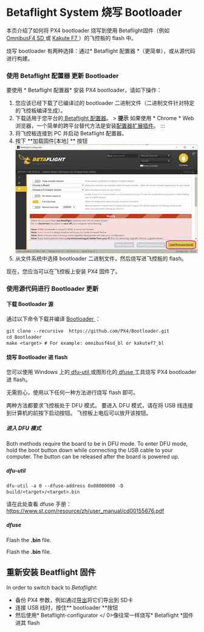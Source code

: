 # Betaflight System 烧写 Bootloader

本页介绍了如何将 PX4 bootloader 烧写到使用 Betaflight固件（例如[ OmnibusF4 SD ](../flight_controller/omnibus_f4_sd.md) 或 [ Kakute F7 ](../flight_controller/kakutef7.md)）的飞控板的 flash 中。

烧写 bootloader 有两种选择：通过* Betaflight 配置器 *（更简单），或从源代码进行构建。

<span id="betaflight_configurator"></span>

### 使用 Betaflight 配置器 更新 Bootloader

要使用 * Betaflight 配置器* 安装 PX4 bootloader，请如下操作：

1. 您应该已经下载了已编译过的 bootloader 二进制文件（二进制文件针对特定的飞控板编译生成）。
2. 下载适用于您平台的[ Betaflight 配置器](https://github.com/betaflight/betaflight-configurator/releases)。 > **提示** 如果使用 * Chrome * Web 浏览器，一个简单的跨平台替代方法是安装[配置器扩展插件](https://chrome.google.com/webstore/detail/betaflight-configurator/kdaghagfopacdngbohiknlhcocjccjao)。
:::
3. 将飞控板连接到 PC 并启动 Betaflight 配置器。
4. 按下 **加载固件[本地] ** 按钮 ![Betaflight 配置器-本地固件](../../assets/flight_controller/omnibus_f4_sd/betaflight_configurator.jpg)
5. 从文件系统中选择 bootloader 二进制文件，然后烧写进飞控板的 flash。

现在，您应当可以在飞控板上安装 PX4 固件了。

### 使用源代码进行 Bootloader 更新

#### 下载 Bootloader 源

通过以下命令下载并编译 [ Bootloader ](https://github.com/PX4/Bootloader)：

    git clone --recursive  https://github.com/PX4/Bootloader.git
    cd Bootloader
    make <target> # For example: omnibusf4sd_bl or kakutef7_bl
    

#### 烧写 Bootloader 进 flash

您可以使用 Windows 上的[ dfu-util ](http://dfu-util.sourceforge.net/) 或图形化的[ dfuse ](https://www.st.com/en/development-tools/stsw-stm32080.html) 工具烧写 PX4 bootloader 进 flash。

无需担心，使用以下任何一种方法进行烧写 flash 即可。

两种方法都要求飞控板处于 DFU 模式。 要进入 DFU 模式，请在将 USB 线连接到计算机的前按下启动按钮。 飞控板上电后可以放开该按钮。

##### 进入 DFU 模式

Both methods require the board to be in DFU mode. To enter DFU mode, hold the boot button down while connecting the USB cable to your computer. The button can be released after the board is powered up.

##### dfu-util

    dfu-util -a 0 --dfuse-address 0x08000000 -D  build/<target>/<target>.bin
    

请在此处查看 dfuse 手册：https://www.st.com/resource/zh/user_manual/cd00155676.pdf

##### dfuse

Flash the **<target>.bin** file.

Flash the **<target>.bin** file.

<span id="reinstall_betaflight"></span>

## 重新安装 Beatflight 固件

In order to switch back to *Betaflight*:

- 备份 PX4 参数，例如通过[导出](https://dev.px4.io/master/en/advanced/parameters_and_configurations.html#exporting-and-loading-parameters)将它们导出到 SD卡
- 连接 USB 线时，按住** bootloader **按钮
- 然后使用* Betaflight-configurator </ 0>像往常一样烧写* Betaflight *固件进其 flash</li> </ul>